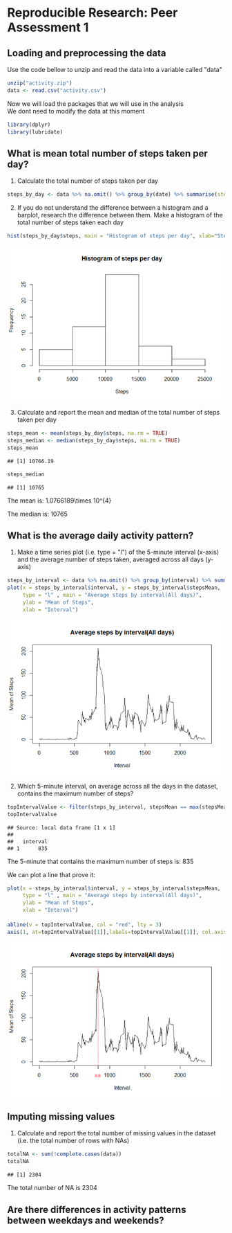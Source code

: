 # Reproducible Research: Peer Assessment 1


## Loading and preprocessing the data

Use the code bellow to unzip and read the data into a variable called "data"

```r
unzip("activity.zip")
data <- read.csv("activity.csv")
```

Now we will load the packages that we will use in the analysis  
We dont need to modify the data at this moment

```r
library(dplyr)
library(lubridate)
```

## What is mean total number of steps taken per day?

1. Calculate the total number of steps taken per day

```r
steps_by_day <- data %>% na.omit() %>% group_by(date) %>% summarise(steps = sum(steps))
```

2. If you do not understand the difference between a histogram and a barplot, research the difference between them. Make a histogram of the total number of steps taken each day

```r
hist(steps_by_day$steps, main = "Histogram of steps per day", xlab="Steps")
```

![](PA1_template_files/figure-html/unnamed-chunk-4-1.png) 

3. Calculate and report the mean and median of the total number of steps taken per day  


```r
steps_mean <- mean(steps_by_day$steps, na.rm = TRUE)
steps_median <- median(steps_by_day$steps, na.rm = TRUE)
steps_mean
```

```
## [1] 10766.19
```

```r
steps_median
```

```
## [1] 10765
```
The mean is: 1.0766189\times 10^{4}  

The median is: 10765  

## What is the average daily activity pattern?

1. Make a time series plot (i.e. type = "l") of the 5-minute interval (x-axis) and the average number of steps taken, averaged across all days (y-axis)

```r
steps_by_interval <- data %>% na.omit() %>% group_by(interval) %>% summarise(stepsMean = mean(steps))
plot(x = steps_by_interval$interval, y = steps_by_interval$stepsMean, 
     type = "l" , main = "Average steps by interval(All days)",
     ylab = "Mean of Steps",
     xlab = "Interval")
```

![](PA1_template_files/figure-html/unnamed-chunk-6-1.png) 

2. Which 5-minute interval, on average across all the days in the dataset, contains the maximum number of steps?

```r
topIntervalValue <- filter(steps_by_interval, stepsMean == max(stepsMean)) %>% select(interval)
topIntervalValue
```

```
## Source: local data frame [1 x 1]
## 
##   interval
## 1      835
```

The 5-minute that contains the maximum number of steps is: 835  

We can plot a line that prove it:

```r
plot(x = steps_by_interval$interval, y = steps_by_interval$stepsMean, 
     type = "l" , main = "Average steps by interval(All days)",
     ylab = "Mean of Steps",
     xlab = "Interval")

abline(v = topIntervalValue, col = "red", lty = 3)
axis(1, at=topIntervalValue[[1]],labels=topIntervalValue[[1]], col.axis="red", cex.axis=0.7, tck=-.03)
```

![](PA1_template_files/figure-html/unnamed-chunk-8-1.png) 

## Imputing missing values

1. Calculate and report the total number of missing values in the dataset (i.e. the total number of rows with NAs)

```r
totalNA <- sum(!complete.cases(data))
totalNA
```

```
## [1] 2304
```

The total number of NA is 2304

## Are there differences in activity patterns between weekdays and weekends?
